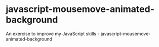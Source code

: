 # javascript-mousemove-animated-background
An exercise to improve my JavaScript skills - javascript-mousemove-animated-background
